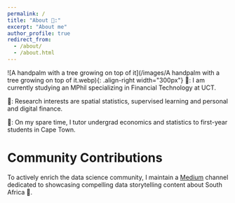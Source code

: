 ```yaml
---
permalink: /
title: "About 📌:"
excerpt: "About me"
author_profile: true
redirect_from: 
  - /about/
  - /about.html
---
```


![A handpalm with a tree growing on top of it](/images/A handpalm with a tree growing on top of it.webp){: .align-right width="300px"}
👔: I am currently studying an MPhil specializing in Financial Technology at UCT.

🎯: Research interests are spatial statistics, supervised learning and personal and digital finance. 

🎨: On my spare time, I tutor undergrad economics and statistics to first-year students in Cape Town. 



# Community Contributions 

To actively enrich the data science community, I maintain a [Medium](https://siphiwebogatsu.medium.com/) channel dedicated to showcasing compelling data storytelling content about South Africa 🌇.

